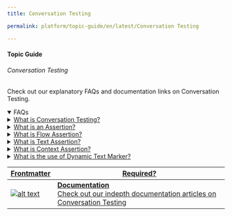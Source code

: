 ```yaml
---
title: Conversation Testing

permalink: platform/topic-guide/en/latest/Conversation Testing

---
```

#### Topic Guide
###### Conversation Testing

  Check out our explanatory FAQs and documentation links on Conversation Testing.


<details open>
  <summary>FAQs
  </summary>

  <a class="nested-accordian-link" target="_blank" href="https://developer.kore.ai/docs/bots/test-your-bot/conversation-testing-landing-page/">
 
  <details class="nested-details">
 
  <summary>What is Conversation Testing?
  </summary>


 
   Conversation Testing enables you to simulate end-to-end conversational flows to evaluate the dialog task execution or perform regression. You can create Test Suites to capture various business scenarios and run them at a later time to validate the assistant's performance.




  </details>
 </a>




<a class="nested-accordian-link" target="_blank" href="https://developer.kore.ai/docs/bots/test-your-bot/test-case-assertion/">
 
  <details class="nested-details">
 
  <summary>What is an Assertion?
  </summary>


 
   Test case assertions are used to check that the VA behaves as expected and provide the correct responses to a specific input or set of inputs.




  </details>
 </a>


<a class="nested-accordian-link" target="_blank" href="https://developer.kore.ai/docs/bots/test-your-bot/test-case-assertion/">
 
  <details class="nested-details">
 
  <summary>What is Flow Assertion?
  </summary>


 
   Flow assertion verifies if the VA response to user input is emitted from the right node or Intent. In the case of dialog node, it also checks the correct sequence of nodes are executed for the given user input.




  </details>
 </a>


<a class="nested-accordian-link" target="_blank" href="https://developer.kore.ai/docs/bots/test-your-bot/test-case-assertion/">
 
  <details class="nested-details">
 
  <summary>What is Text Assertion?
  </summary>


 
   Text Assertion verifies if the VA’s response to user input is correct. Text Assertion will do a textual comparison between the expected and actual VA responses.




  </details>
 </a>


<a class="nested-accordian-link" target="_blank" href="https://developer.kore.ai/docs/bots/test-your-bot/test-case-assertion/">
 
  <details class="nested-details">
 
  <summary>What is Context Assertion?
  </summary>


 
   Context Assertion verifies the conversation context is correct at any point in the flow. You can add context variables (Key and Value pairs) to any test case of the test suite. 




  </details>
 </a>


<a class="nested-accordian-link" target="_blank" href="https://developer.kore.ai/docs/bots/test-your-bot/test-case-assertion/">
 
  <details class="nested-details">
 
  <summary>What is the use of Dynamic Text Marker?
  </summary>


 
   In cases where you feel the VA response has dynamic values like Bank Balance, Number of available seats and so on, you can mark a selected portion of the response as dynamic. For example, “Your account balance is $65”. You can mark ‘$65’ as dynamic by clicking on the brush icon and selecting the text in Expected Output. The marked portion will be ignored by the platform while performing text assertion. 




  </details>
 </a>


</details>


<a class="doc-link" target="_blank" href="https://developer.kore.ai/docs/bots/test-your-bot/conversation-testing/">
 

| Frontmatter | Required? |
|-------------|-------------|
| ![alt text](images/docIcon.svg "Title") | **Documentation**  <br /> Check out our indepth documentation articles on Conversation Testing | 


</a>
